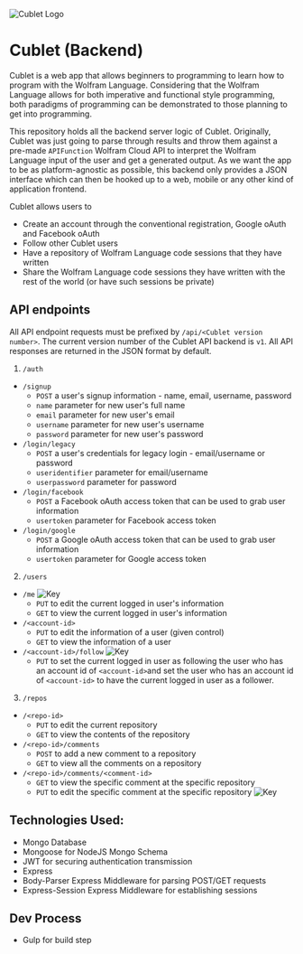 ![Cublet Logo](https://avatars2.githubusercontent.com/u/13155509?v=3&s=100)

# Cublet (Backend)
Cublet is a web app that allows beginners to programming to learn how to program with the Wolfram Language. Considering that the Wolfram Language allows for both imperative and functional style programming, both paradigms of programming can be demonstrated to those planning to get into programming.

This repository holds all the backend server logic of Cublet. Originally, Cublet was just going to parse through results and throw them against a pre-made `APIFunction` Wolfram Cloud API to interpret the Wolfram Language input of the user and get a generated output. As we want the app to be as platform-agnostic as possible, this backend only provides a JSON interface which can then be hooked up to a web, mobile or any other kind of application frontend.

Cublet allows users to

* Create an account through the conventional registration, Google oAuth and Facebook oAuth
* Follow other Cublet users
* Have a repository of Wolfram Language code sessions that they have written
* Share the Wolfram Language code sessions they have written with the rest of the world (or have such sessions be private)

## API endpoints
All API endpoint requests must be prefixed by `/api/<Cublet version number>`. The current version number of the Cublet API backend is `v1`. All API responses are returned in the JSON format by default.

1. `/auth`
  * `/signup`
      * `POST` a user's signup information - name, email, username, password
	  * `name` parameter for new user's full name
	  * `email` parameter for new user's email
	  * `username` parameter for new user's username
	  * `password` parameter for new user's password
  * `/login/legacy`
      * `POST` a user's credentials for legacy login - email/username or password
	  * `useridentifier` parameter for email/username
	  * `userpassword` parameter for password
  * `/login/facebook`
      * `POST` a Facebook oAuth access token that can be used to grab user information
	  * `usertoken` parameter for Facebook access token
  * `/login/google`
      * `POST` a Google oAuth access token that can be used to grab user information
	  * `usertoken` parameter for Google access token
	  
2. `/users`
  * `/me` ![Key](http://icons8.github.io/flat-color-icons/svg/key.svg)
      * `PUT` to edit the current logged in user's information
	  * `GET` to view the current logged in user's information
  * `/<account-id>`
      * `PUT` to edit the information of a user (given control)
      * `GET` to view the information of a user
  * `/<account-id>/follow` ![Key](http://icons8.github.io/flat-color-icons/svg/key.svg)
      * `PUT` to set the current logged in user as following the user who has an account id of `<account-id>`and set the user who has an account id of `<account-id>` to have the current logged in user as a follower.
		
3. `/repos`
  * `/<repo-id>`
      * `PUT` to edit the current repository
      * `GET` to view the contents of the repository
  * `/<repo-id>/comments`
      * `POST` to add a new comment to a repository
	  * `GET` to view all the comments on a repository
  * `/<repo-id>/comments/<comment-id>`
      * `GET` to view the specific comment at the specific repository
	  * `PUT` to edit the specific comment at the specific repository ![Key](http://icons8.github.io/flat-color-icons/svg/key.svg)
	  

## Technologies Used:
* Mongo Database
* Mongoose for NodeJS Mongo Schema
* JWT for securing authentication transmission
* Express
* Body-Parser Express Middleware for parsing POST/GET requests
* Express-Session Express Middleware for establishing sessions

## Dev Process
* Gulp for build step